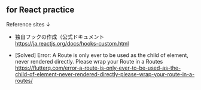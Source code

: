 ## for React practice

Reference sites ↓<br>
- 独自フックの作成（公式ドキュメント<br>
https://ja.reactjs.org/docs/hooks-custom.html

- [Solved] Error: A Route is only ever to be used as the child of element, never rendered directly. Please wrap your Route in a Routes
https://flutterq.com/error-a-route-is-only-ever-to-be-used-as-the-child-of-element-never-rendered-directly-please-wrap-your-route-in-a-routes/
